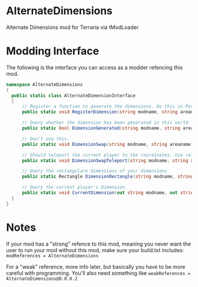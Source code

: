 # AlternateDimensions
Alternate Dimensions mod for Terraria via tModLoader

# Modding Interface
The following is the interface you can access as a modder refencing this mod.

```csharp
namespace AlternateDimensions
{
  public static class AlternateDimensionInterface
  {
      // Register a function to generate the dimensions. Do this in PostSetupContent.
      public static void RegisterDimension(string modname, string areaname, Action<Rectangle> generatorCode)

      // Query whether the dimension has been generated in this world
      public static bool DimensionGenerated(string modname, string areaname)

      // Don't use this.
	  public static void DimensionSwap(string modname, string areaname)

      // Should teleport the current player to the coordinates. Use relative to specify coordinates relative to the dimension teleported to.
	  public static void DimensionSwapTeleport(string modname, string areaname, int x, int y, bool relative = true)

      // Query the rectangulare dimensions of your dimensions
	  public static Rectangle DimensionRectangle(string modname, string areaname)

      // Query the current player's Dimension
	  public static void CurrentDimension(out string modname, out string areaname)
  }
}
```

# Notes
If your mod has a "strong" refence to this mod, meaning you never want the user to run your mod without this mod, make sure your build.txt includes:
```modReferences = AlternateDimensions```

For a "weak" reference, more info later, but basically you have to be more careful with programming. You'll also need something like ```weakReferences = AlternateDimensions@0.0.0.2```

